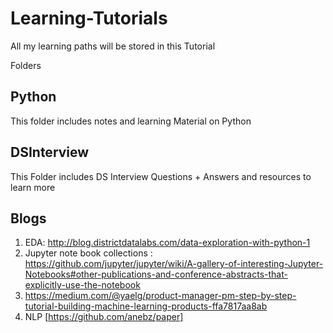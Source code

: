# Learning-Tutorials
All my learning paths will be stored in this Tutorial

Folders

## Python
This folder includes notes and learning Material on Python

## DSInterview

This Folder includes DS Interview Questions + Answers and resources to learn more

## Blogs
1. EDA: http://blog.districtdatalabs.com/data-exploration-with-python-1
2. Jupyter note book collections : https://github.com/jupyter/jupyter/wiki/A-gallery-of-interesting-Jupyter-Notebooks#other-publications-and-conference-abstracts-that-explicitly-use-the-notebook
3. https://medium.com/@yaelg/product-manager-pm-step-by-step-tutorial-building-machine-learning-products-ffa7817aa8ab
4. NLP [https://github.com/anebz/paper]
